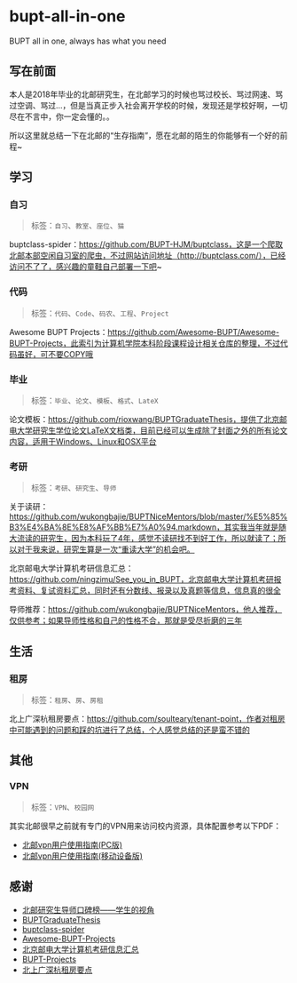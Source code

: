 # bupt-all-in-one

BUPT all in one, always has what you need

## 写在前面

本人是2018年毕业的北邮研究生，在北邮学习的时候也骂过校长、骂过网速、骂过空调、骂过...，但是当真正步入社会离开学校的时候，发现还是学校好啊，一切尽在不言中，你一定会懂的。。

所以这里就总结一下在北邮的“生存指南”，愿在北邮的陌生的你能够有一个好的前程~

## 学习

### 自习

> 标签：`自习`、`教室`、`座位`、`猫`

buptclass-spider：https://github.com/BUPT-HJM/buptclass，这是一个爬取北邮本部空闲自习室的爬虫，不过网站访问地址（http://buptclass.com/），已经访问不了了，感兴趣的童鞋自己部署一下吧~

### 代码

> 标签：`代码`、`Code`、`码农`、`工程`、`Project`

Awesome BUPT Projects：https://github.com/Awesome-BUPT/Awesome-BUPT-Projects，此索引为计算机学院本科阶段课程设计相关仓库的整理，不过代码虽好，可不要COPY哦

### 毕业

> 标签：`毕业`、`论文`、`模板`、`格式`、`LateX`

论文模板：https://github.com/rioxwang/BUPTGraduateThesis，提供了北京邮电大学研究生学位论文LaTeX文档类，目前已经可以生成除了封面之外的所有论文内容，适用于Windows、Linux和OSX平台

### 考研

> 标签：`考研`、`研究生`、`导师`


关于读研：https://github.com/wukongbajie/BUPTNiceMentors/blob/master/%E5%85%B3%E4%BA%8E%E8%AF%BB%E7%A0%94.markdown，其实我当年就是随大流读的研究生，因为本科玩了4年，感觉不读研找不到好工作，所以就读了；所以对于我来说，研究生算是一次“重读大学”的机会吧。

北京邮电大学计算机考研信息汇总：https://github.com/ningzimu/See_you_in_BUPT，北京邮电大学计算机考研报考资料、复试资料汇总，同时还有分数线、报录以及真题等信息，信息真的很全

导师推荐：https://github.com/wukongbajie/BUPTNiceMentors，他人推荐，仅供参考；如果导师性格和自己的性格不合，那就是受尽折磨的三年

## 生活

### 租房

> 标签：`租房`、`房`、`房租`

北上广深杭租房要点：https://github.com/soulteary/tenant-point，作者对租房中可能遇到的问题和踩的坑进行了总结，个人感觉总结的还是蛮不错的

## 其他

### VPN

> 标签：`VPN`、`校园网`

其实北邮很早之前就有专门的VPN用来访问校内资源，具体配置参考以下PDF：

* [北邮vpn用户使用指南(PC版)](https://github.com/merrier/bupt-all-in-one/blob/master/%E5%8C%97%E9%82%AEvpn%E7%94%A8%E6%88%B7%E4%BD%BF%E7%94%A8%E6%8C%87%E5%8D%97(PC%E7%89%88).pdf)
* [北邮vpn用户使用指南(移动设备版)](https://github.com/merrier/bupt-all-in-one/blob/master/%E5%8C%97%E9%82%AEvpn%E7%94%A8%E6%88%B7%E4%BD%BF%E7%94%A8%E6%8C%87%E5%8D%97(%E7%A7%BB%E5%8A%A8%E8%AE%BE%E5%A4%87%E7%89%88).pdf)

## 感谢

* [北邮研究生导师口碑榜——学生的视角](https://github.com/wukongbajie/BUPTNiceMentors)
* [BUPTGraduateThesis](https://github.com/rioxwang/BUPTGraduateThesis)
* [buptclass-spider](https://github.com/BUPT-HJM/buptclass)
* [Awesome-BUPT-Projects](https://github.com/Awesome-BUPT/Awesome-BUPT-Projects)
* [北京邮电大学计算机考研信息汇总](https://github.com/ningzimu/See_you_in_BUPT)
* [BUPT-Projects](https://github.com/BOT-Man-JL/BUPT-Projects)
* [北上广深杭租房要点](https://github.com/soulteary/tenant-point)